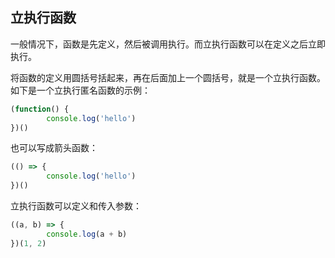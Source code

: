 ##  立执行函数

一般情况下，函数是先定义，然后被调用执行。而立执行函数可以在定义之后立即执行。

将函数的定义用圆括号括起来，再在后面加上一个圆括号，就是一个立执行函数。如下是一个立执行匿名函数的示例：

```js
(function() {
        console.log('hello')
})()
```

也可以写成箭头函数：

```js
(() => {
        console.log('hello')
})()
```

立执行函数可以定义和传入参数：

```js
((a, b) => {
        console.log(a + b)
})(1, 2)
```

